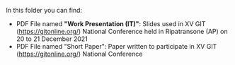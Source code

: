 In this folder you can find:
  
  - PDF File named **"Work Presentation (IT)"**: Slides used in XV GIT (https://gitonline.org/) National Conference held in Ripatransone (AP) on 20 to 21 December 2021
  - PDF File named "Short Paper": Paper written to participate in XV GIT (https://gitonline.org/) National Conference
